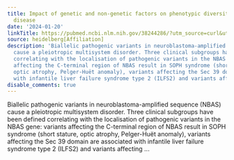 ```yaml
---
title: Impact of genetic and non-genetic factors on phenotypic diversity in NBAS-associated
  disease
date: '2024-01-20'
linkTitle: https://pubmed.ncbi.nlm.nih.gov/38244286/?utm_source=curl&utm_medium=rss&utm_campaign=pubmed-2&utm_content=1FakS-2QOkCT8HsMOQP1bCRQ4YzyumYOmxmF0moLsQ3dFB1E9V&fc=20220326224207&ff=20240121170623&v=2.18.0
source: heidelberg[Affiliation]
description: 'Biallelic pathogenic variants in neuroblastoma-amplified sequence (NBAS)
  cause a pleiotropic multisystem disorder. Three clinical subgroups have been defined
  correlating with the localisation of pathogenic variants in the NBAS gene: variants
  affecting the C-terminal region of NBAS result in SOPH syndrome (short stature,
  optic atrophy, Pelger-Huët anomaly), variants affecting the Sec 39 domain are associated
  with infantile liver failure syndrome type 2 (ILFS2) and variants affecting ...'
disable_comments: true
---
```

Biallelic pathogenic variants in neuroblastoma-amplified sequence (NBAS) cause a pleiotropic multisystem disorder. Three clinical subgroups have been defined correlating with the localisation of pathogenic variants in the NBAS gene: variants affecting the C-terminal region of NBAS result in SOPH syndrome (short stature, optic atrophy, Pelger-Huët anomaly), variants affecting the Sec 39 domain are associated with infantile liver failure syndrome type 2 (ILFS2) and variants affecting ...